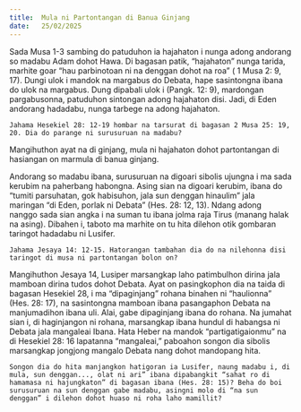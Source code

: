 ```yaml
---
title:  Mula ni Partontangan di Banua Ginjang
date:   25/02/2025
---
```


Sada Musa 1-3 sambing do patuduhon ia hajahaton i nunga adong andorang so madabu Adam dohot Hawa. Di bagasan patik, “hajahaton” nunga tarida, marhite goar “hau parbinotoan ni na denggan dohot na roa” ( 1 Musa 2: 9, 17). Dungi ulok i mandok na margabus do Debata, hape sasintongna ibana do ulok na margabus. Dung dipabali ulok i (Pangk. 12: 9), mardongan pargabusonna, patuduhon sintongan adong hajahaton disi. Jadi, di Eden andorang hadadabu, nunga tarbege na adong hajahaton.

`Jahama Hesekiel 28: 12-19 hombar na tarsurat di bagasan 2 Musa 25: 19, 20. Dia do parange ni surusuruan na madabu?`

Mangihuthon ayat na di ginjang, mula ni hajahaton dohot partontangan di hasiangan on marmula di banua ginjang.

Andorang so madabu ibana, surusuruan na digoari sibolis ujungna i ma sada kerubim na paherbang habongna. Asing sian na digoari kerubim, ibana do “tumiti parsuhatan, gok habisuhon, jala sun denggan hinaulim” jala maringan “di Eden, porlak ni Debata” (Hes. 28: 12, 13). Ndang adong nanggo sada sian angka i na suman tu ibana jolma raja Tirus (manang halak na asing). Dibahen i, taboto ma marhite on tu hita dilehon otik gombaran taringot hadadabu ni Lusifer.

`Jahama Jesaya 14: 12-15. Hatorangan tambahan dia do na nilehonna disi taringot di musa ni partontangan bolon on?`

Mangihuthon Jesaya 14, Lusiper marsangkap laho patimbulhon dirina jala mamboan dirina tudos dohot Debata. Ayat on pasingkophon dia na taida di bagasan Hesekiel 28, i ma “dipaginjang” rohana binahen ni “haulionna” (Hes. 28: 17), na sasintongna mamboan ibana pasangaphon Debata na manjumadihon ibana uli. Alai, gabe dipaginjang ibana do rohana. Na jumahat sian i, di haginjangon ni rohana, marsangkap ibana hundul di habangsa ni Debata jala mangaleai Ibana. Hata Heber na mandok “partigatigaionmu” na di Hesekiel 28: 16 lapatanna “mangaleai,” paboahon songon dia sibolis marsangkap jongjong mangalo Debata nang dohot mandopang hita.

`Songon dia do hita manjangkon hatigoran ia Lusifer, naung madabu i, di mula, sun denggan..., olat ni ari” ibana dipabangkit “sahat ro di hamamasa ni hajungkaton” di bagasan ibana (Hes. 28: 15)? Beha do boi surusuruan na sun denggan gabe madabu, asingni molo di “na sun denggan” i dilehon dohot huaso ni roha laho mamillit?`